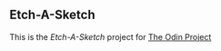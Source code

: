 ## Etch-A-Sketch

This is the *Etch-A-Sketch* project for [The Odin Project](https://www.theodinproject.com/courses/web-development-101/lessons/etch-a-sketch-projec)